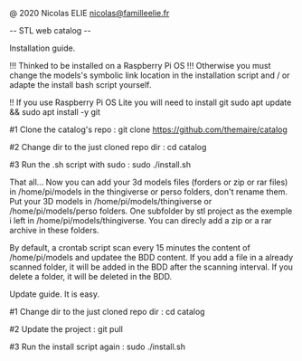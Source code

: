 @ 2020    Nicolas ELIE
nicolas@familleelie.fr

-- STL web catalog --

Installation guide.

!!! Thinked to be installed on a Raspberry Pi OS !!!
Otherwise you must change the models's symbolic link location in the installation script and / or adapte the install bash script yourself.

!! If you use Raspberry Pi OS Lite you will need to install git
sudo apt update && sudo apt install -y git


#1 Clone the catalog's repo : 
git clone https://github.com/themaire/catalog

#2
Change dir to the just cloned repo dir :
cd catalog

#3
Run the .sh script with sudo :
sudo ./install.sh

That all... Now you can add your 3d models files (forders or zip or rar files) in /home/pi/models in the thingiverse or perso folders, don't rename them.
Put your 3D models in /home/pi/models/thingiverse or /home/pi/models/perso folders. One subfolder by stl project as the exemple i left in /home/pi/models/thingiverse. You can direcly add a zip or a rar archive in these folders.

By default, a crontab script scan every 15 minutes the content of /home/pi/models and updatee the BDD content.
If you add a file in a already scanned folder, it will be added in the BDD after the scanning interval.
If you delete a folder, it will be deleted in the BDD.


Update guide.
It is easy. 

#1
Change dir to the just cloned repo dir :
cd catalog

#2
Update the project :
git pull

#3
Run the install script again :
sudo ./install.sh
